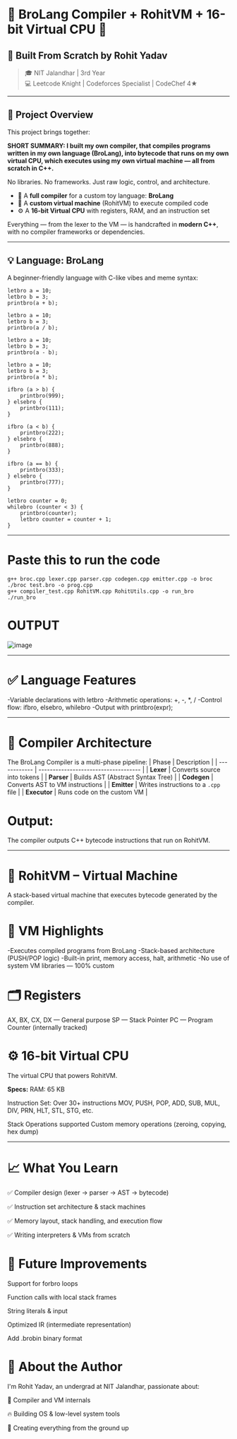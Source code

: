 # 🧠 BroLang Compiler + RohitVM + 16-bit Virtual CPU 🚀 

## 🔧 Built From Scratch by Rohit Yadav
> 🎓 NIT Jalandhar | 3rd Year  
> 💻 Leetcode Knight | Codeforces Specialist | CodeChef 4★  

---

## 📌 Project Overview

This project brings together:

**SHORT SUMMARY: I built my own compiler, that compiles programs written in my own language (BroLang), into bytecode that runs on my own virtual CPU, which executes using my own virtual machine — all from scratch in C++.**

No libraries. No frameworks. Just raw logic, control, and architecture.

- 🧾 A **full compiler** for a custom toy language: **BroLang**
- 🧠 A **custom virtual machine** (RohitVM) to execute compiled code
- ⚙️ A **16-bit Virtual CPU** with registers, RAM, and an instruction set

 Everything — from the lexer to the VM — is handcrafted in **modern C++**, with no compiler frameworks or dependencies.

---

## 💡 Language: BroLang

A beginner-friendly language with C-like vibes and meme syntax:

```bro
letbro a = 10;
letbro b = 3;
printbro(a + b);

letbro a = 10;
letbro b = 3;
printbro(a / b);   

letbro a = 10;
letbro b = 3;
printbro(a - b);

letbro a = 10;
letbro b = 3;
printbro(a * b);

ifbro (a > b) {
    printbro(999);
} elsebro {
    printbro(111);
}

ifbro (a < b) {
    printbro(222);
} elsebro {
    printbro(888); 
}

ifbro (a == b) {
    printbro(333);
} elsebro {
    printbro(777);  
}

letbro counter = 0;
whilebro (counter < 3) {
    printbro(counter);   
    letbro counter = counter + 1;
}

```
---

# Paste this to run the code
```
g++ broc.cpp lexer.cpp parser.cpp codegen.cpp emitter.cpp -o broc
./broc test.bro -o prog.cpp
g++ compiler_test.cpp RohitVM.cpp RohitUtils.cpp -o run_bro
./run_bro
```

# OUTPUT
![image](https://github.com/user-attachments/assets/09e26a78-b4ab-4746-b377-1ea6602ac44c)

---

# ✅ Language Features

-Variable declarations with letbro
-Arithmetic operations: +, -, *, /
-Control flow: ifbro, elsebro, whilebro
-Output with printbro(expr);

---

# 🧱 Compiler Architecture
The BroLang Compiler is a multi-phase pipeline:
| Phase        | Description                          |
| ------------ | ------------------------------------ |
| **Lexer**    | Converts source into tokens          |
| **Parser**   | Builds AST (Abstract Syntax Tree)    |
| **Codegen**  | Converts AST to VM instructions      |
| **Emitter**  | Writes instructions to a `.cpp` file |
| **Executor** | Runs code on the custom VM           |

# Output:
The compiler outputs C++ bytecode instructions that run on RohitVM.

---

# 🧠 RohitVM – Virtual Machine
  A stack-based virtual machine that executes bytecode generated by the compiler.

# 🧩 VM Highlights
-Executes compiled programs from BroLang
-Stack-based architecture (PUSH/POP logic)
-Built-in print, memory access, halt, arithmetic
-No use of system VM libraries — 100% custom

# 🗂️ Registers
AX, BX, CX, DX — General purpose
SP — Stack Pointer
PC — Program Counter (internally tracked)

# ⚙️ 16-bit Virtual CPU
The virtual CPU that powers RohitVM.

**Specs:**
RAM: 65 KB

Instruction Set: Over 30+ instructions
MOV, PUSH, POP, ADD, SUB, MUL, DIV, PRN, HLT, STL, STG, etc.

Stack Operations supported
Custom memory operations (zeroing, copying, hex dump)


---
# 📈 What You Learn
✅ Compiler design (lexer → parser → AST → bytecode)

✅ Instruction set architecture & stack machines

✅ Memory layout, stack handling, and execution flow

✅ Writing interpreters & VMs from scratch

# 💬 Future Improvements
 Support for forbro loops

 Function calls with local stack frames

 String literals & input

 Optimized IR (intermediate representation)

 Add .brobin binary format

# 🙌 About the Author
I'm Rohit Yadav, an undergrad at NIT Jalandhar, passionate about:

🧠 Compiler and VM internals

🔥 Building OS & low-level system tools

🏁 Creating everything from the ground up

